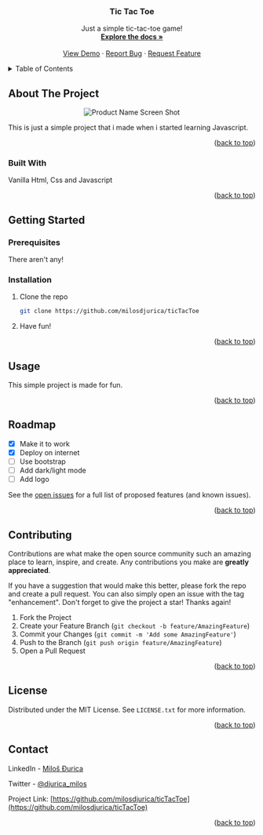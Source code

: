 <div id="top"></div>


<!-- PROJECT LOGO -->
<br />
<div align="center">
  <a href="https://tictactoe-mdj.netlify.app/">
<!--     <img src="images/logo.png" alt="Logo" width="80" height="80"> -->
  </a>

  <h3 align="center">Tic Tac Toe</h3>

  <p align="center">
    Just a simple tic-tac-toe game!
    <br />
    <a href="https://github.com/milosdjurica/ticTacToe"><strong>Explore the docs »</strong></a>
    <br />
    <br />
    <a href="https://tictactoe-mdj.netlify.app/">View Demo</a>
    ·
    <a href="https://github.com/milosdjurica/ticTacToe/issues">Report Bug</a>
    ·
    <a href="https://github.com/milosdjurica/ticTacToe/issues">Request Feature</a>
  </p>
</div>



<!-- TABLE OF CONTENTS -->
<details>
  <summary>Table of Contents</summary>
  <ol>
    <li>
      <a href="#about-the-project">About The Project</a>
      <ul>
        <li><a href="#built-with">Built With</a></li>
      </ul>
    </li>
    <li>
      <a href="#getting-started">Getting Started</a>
      <ul>
        <li><a href="#prerequisites">Prerequisites</a></li>
        <li><a href="#installation">Installation</a></li>
      </ul>
    </li>
    <li><a href="#usage">Usage</a></li>
    <li><a href="#roadmap">Roadmap</a></li>
    <li><a href="#contributing">Contributing</a></li>
    <li><a href="#license">License</a></li>
    <li><a href="#contact">Contact</a></li>
  </ol>
</details>



<!-- ABOUT THE PROJECT -->
## About The Project

<div align="center">
  
![Product Name Screen Shot](https://user-images.githubusercontent.com/98367287/171966825-b2a0ddcf-df2a-47e8-897e-4a0baa1bfb10.png)

</div>

This is just a simple project that i made when i started learning Javascript.

<p align="right">(<a href="#top">back to top</a>)</p>



### Built With

Vanilla Html, Css and Javascript

<p align="right">(<a href="#top">back to top</a>)</p>



<!-- GETTING STARTED -->
## Getting Started


### Prerequisites

There aren't any!

### Installation


1. Clone the repo
   ```sh
   git clone https://github.com/milosdjurica/ticTacToe
   ```
2. Have fun!


<p align="right">(<a href="#top">back to top</a>)</p>



<!-- USAGE EXAMPLES -->
## Usage

This simple project is made for fun.

<p align="right">(<a href="#top">back to top</a>)</p>



<!-- ROADMAP -->
## Roadmap

- [x] Make it to work
- [x] Deploy on internet
- [ ] Use bootstrap
- [ ] Add dark/light mode
- [ ] Add logo

See the [open issues](https://github.com/milosdjurica/ticTacToe/issues) for a full list of proposed features (and known issues).

<p align="right">(<a href="#top">back to top</a>)</p>



<!-- CONTRIBUTING -->
## Contributing

Contributions are what make the open source community such an amazing place to learn, inspire, and create. Any contributions you make are **greatly appreciated**.

If you have a suggestion that would make this better, please fork the repo and create a pull request. You can also simply open an issue with the tag "enhancement".
Don't forget to give the project a star! Thanks again!

1. Fork the Project
2. Create your Feature Branch (`git checkout -b feature/AmazingFeature`)
3. Commit your Changes (`git commit -m 'Add some AmazingFeature'`)
4. Push to the Branch (`git push origin feature/AmazingFeature`)
5. Open a Pull Request

<p align="right">(<a href="#top">back to top</a>)</p>



<!-- LICENSE -->
## License

Distributed under the MIT License. See `LICENSE.txt` for more information.

<p align="right">(<a href="#top">back to top</a>)</p>



<!-- CONTACT -->
## Contact


LinkedIn - [Miloš Đurica](https://www.linkedin.com/in/milosdjurica/) 

Twitter - [@djurica_milos](https://twitter.com/djurica_milos) 

Project Link: [https://github.com/milosdjurica/ticTacToe](https://github.com/milosdjurica/ticTacToe)

<p align="right">(<a href="#top">back to top</a>)</p>

